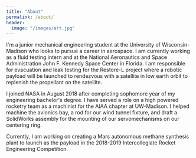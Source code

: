 ```yaml
---
title: "About"
permalink: /about/
header:
  image: "/images/art.jpg"
---
```


I'm a junior mechanical engineering student at the University of Wisconsin-Madison who looks to pursue a career in aerospace. I am currently working as a fluid testing intern and at the National Aeronautics and Space Administration John F. Kennedy Space Center in Florida. I am responsible for evacuation and leak testing for the Restore-L project where a robotic payload will be launched to rendezvous with a satellite in low earth orbit to replenish the propellant on the satellite.

I joined NASA in August 2018 after completing sophomore year of my engineering bachelor's degree. I have served a role on a high powered rocketry team as a machinist for the AIAA chapter at UW-Madison. I helped machine the avionics bay, a rod for our wind tunnel fixture, and draft a SolidWorks assembly for the mounting of our servomechanisms on our centering ring.

Currently, I am working on creating a Mars autonomous methane synthesis plant to launch as the payload in the 2018-2019 Intercollegiate Rocket Engineering Competition.
